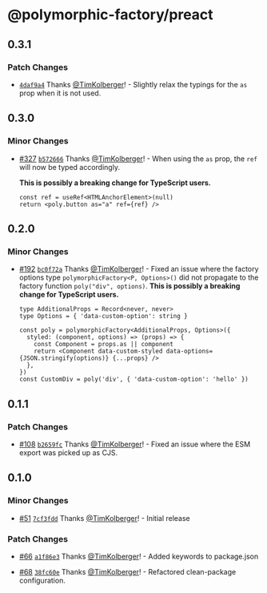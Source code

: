 # @polymorphic-factory/preact

## 0.3.1

### Patch Changes

- [`4daf9a4`](https://github.com/chakra-ui/polymorphic/commit/4daf9a414dc062610c47467fe7c86bac0904d7ca) Thanks [@TimKolberger](https://github.com/TimKolberger)! - Slightly relax the typings for the `as` prop when it is not used.

## 0.3.0

### Minor Changes

- [#327](https://github.com/chakra-ui/polymorphic/pull/327) [`b572666`](https://github.com/chakra-ui/polymorphic/commit/b5726663f25075bc1c50c87a9015b3611000fb54) Thanks [@TimKolberger](https://github.com/TimKolberger)! - When using the `as` prop, the `ref` will now be typed accordingly.

  **This is possibly a breaking change for TypeScript users.**

  ```tsx
  const ref = useRef<HTMLAnchorElement>(null)
  return <poly.button as="a" ref={ref} />
  ```

## 0.2.0

### Minor Changes

- [#192](https://github.com/chakra-ui/polymorphic/pull/192) [`bc0f72a`](https://github.com/chakra-ui/polymorphic/commit/bc0f72a00cf328b8e342576abdaa993bc5fc547c) Thanks [@TimKolberger](https://github.com/TimKolberger)! - Fixed an issue where the factory options type `polymorphicFactory<P, Options>()` did not propagate
  to the factory function `poly("div", options)`. **This is possibly a breaking change for TypeScript
  users.**

  ```tsx
  type AdditionalProps = Record<never, never>
  type Options = { 'data-custom-option': string }

  const poly = polymorphicFactory<AdditionalProps, Options>({
    styled: (component, options) => (props) => {
      const Component = props.as || component
      return <Component data-custom-styled data-options={JSON.stringify(options)} {...props} />
    },
  })
  const CustomDiv = poly('div', { 'data-custom-option': 'hello' })
  ```

## 0.1.1

### Patch Changes

- [#108](https://github.com/chakra-ui/polymorphic/pull/108) [`b2659fc`](https://github.com/chakra-ui/polymorphic/commit/b2659fc7fee36098950d57d5687ed2648f3ff7be) Thanks [@TimKolberger](https://github.com/TimKolberger)! - Fixed an issue where the ESM export was picked up as CJS.

## 0.1.0

### Minor Changes

- [#51](https://github.com/chakra-ui/polymorphic/pull/51) [`7cf3fdd`](https://github.com/chakra-ui/polymorphic/commit/7cf3fdd837b379a94b86da1bd3923dd54f26cffe) Thanks [@TimKolberger](https://github.com/TimKolberger)! - Initial release

### Patch Changes

- [#66](https://github.com/chakra-ui/polymorphic/pull/66) [`a1f86e3`](https://github.com/chakra-ui/polymorphic/commit/a1f86e3061036e9a4acbc1bd3eed4398b08f3365) Thanks [@TimKolberger](https://github.com/TimKolberger)! - Added keywords to package.json

- [#68](https://github.com/chakra-ui/polymorphic/pull/68) [`38fc60e`](https://github.com/chakra-ui/polymorphic/commit/38fc60eca5647fcd61259f237f08da13ff241cee) Thanks [@TimKolberger](https://github.com/TimKolberger)! - Refactored clean-package configuration.
